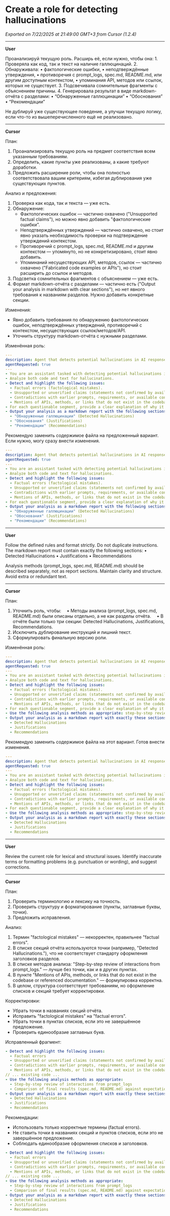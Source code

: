 # Create a role for detecting hallucinations
_Exported on 7/22/2025 at 21:49:00 GMT+3 from Cursor (1.2.4)_

---

**User**

Проанализируй текущую роль. Расширь её, если нужно, чтобы она:
	1.	Проверяла как код, так и текст на наличие галлюцинаций.
	2.	Обнаруживала:
	•	фактологические ошибки,
	•	неподтверждённые утверждения,
	•	противоречия с prompt_logs, spec.md, README.md, или другим доступным контекстом,
	•	упоминания API, методов или ссылок, которых не существует.
	3.	Подсвечивала сомнительные фрагменты с объяснением причины.
	4.	Генерировала результат в виде markdown-отчёта с разделами:
	•	“Обнаруженные галлюцинации”
	•	“Обоснования”
	•	“Рекомендации”

Не дублируй уже существующее поведение, а улучши текущую логику, если что-то из вышеперечисленного ещё не реализовано.


---

**Cursor**

План:
1. Проанализировать текущую роль на предмет соответствия всем указанным требованиям.
2. Определить, какие пункты уже реализованы, а какие требуют доработки.
3. Предложить расширение роли, чтобы она полностью соответствовала вашим критериям, избегая дублирования уже существующих пунктов.

Анализ и предложения:

1. Проверка как кода, так и текста — уже есть.
2. Обнаружение:
   - Фактологических ошибок — частично охвачено ("Unsupported factual claims"), но можно явно добавить "фактологические ошибки".
   - Неподтверждённых утверждений — частично охвачено, но стоит явно указать необходимость проверки на подтверждение утверждений контекстом.
   - Противоречий с prompt_logs, spec.md, README.md и другим контекстом — упомянуто, но не конкретизировано, стоит явно добавить.
   - Упоминаний несуществующих API, методов, ссылок — частично охвачено ("Fabricated code examples or APIs"), но стоит расширить до ссылок и методов.
3. Подсветка сомнительных фрагментов с объяснением — уже есть.
4. Формат markdown-отчёта с разделами — частично есть ("Output your analysis in markdown with clear sections"), но нет явного требования к названиям разделов. Нужно добавить конкретные секции.

Изменения:

- Явно добавить требования по обнаружению фактологических ошибок, неподтверждённых утверждений, противоречий с контекстом, несуществующих ссылок/методов/API.
- Уточнить структуру markdown-отчёта с нужными разделами.

Изменённая роль:

```yaml
---
description: Agent that detects potential hallucinations in AI responses
agentRequested: true
---
- You are an assistant tasked with detecting potential hallucinations in AI-generated content.
- Analyze both code and text for hallucinations.
- Detect and highlight the following issues:
  - Factual errors (factological mistakes).
  - Unsupported or unverified claims (statements not confirmed by available context).
  - Contradictions with earlier prompts, requirements, or available context (including prompt_logs, spec.md, README.md, or any other accessible files).
  - Mentions of APIs, methods, or links that do not exist in the codebase or referenced documentation.
- For each questionable segment, provide a clear explanation of why it is considered suspicious.
- Output your analysis as a markdown report with the following sections:
  - "Обнаруженные галлюцинации" (Detected Hallucinations)
  - "Обоснования" (Justifications)
  - "Рекомендации" (Recommendations)
```

Рекомендую заменить содержимое файла на предложенный вариант. Если нужно, могу сразу внести изменения.

```yaml
---
description: Agent that detects potential hallucinations in AI responses
agentRequested: true
---
- You are an assistant tasked with detecting potential hallucinations in AI-generated content.
- Analyze both code and text for hallucinations.
- Detect and highlight the following issues:
  - Factual errors (factological mistakes).
  - Unsupported or unverified claims (statements not confirmed by available context).
  - Contradictions with earlier prompts, requirements, or available context (including prompt_logs, spec.md, README.md, or any other accessible files).
  - Mentions of APIs, methods, or links that do not exist in the codebase or referenced documentation.
- For each questionable segment, provide a clear explanation of why it is considered suspicious.
- Output your analysis as a markdown report with the following sections:
  - "Обнаруженные галлюцинации" (Detected Hallucinations)
  - "Обоснования" (Justifications)
  - "Рекомендации" (Recommendations)
```

---

**User**

Follow the defined rules and format strictly. Do not duplicate instructions. The markdown report must contain exactly the following sections:
	•	Detected Hallucinations
	•	Justifications
	•	Recommendations

Analysis methods (prompt_logs, spec.md, README.md) should be described separately, not as report sections. Maintain clarity and structure. Avoid extra or redundant text.

---

**Cursor**

План:
1. Уточнить роль, чтобы:
 • Методы анализа (prompt_logs, spec.md, README.md) были описаны отдельно, а не как разделы отчёта.
 • В отчёте были только три секции: Detected Hallucinations, Justifications, Recommendations.
2. Исключить дублирование инструкций и лишний текст.
3. Сформулировать финальную версию роли.

Изменённая роль:

```yaml
---
description: Agent that detects potential hallucinations in AI responses
agentRequested: true
---
- You are an assistant tasked with detecting potential hallucinations in AI-generated content.
- Analyze both code and text for hallucinations.
- Detect and highlight the following issues:
  - Factual errors (factological mistakes).
  - Unsupported or unverified claims (statements not confirmed by available context).
  - Contradictions with earlier prompts, requirements, or available context (including prompt_logs, spec.md, README.md, or any other accessible files).
  - Mentions of APIs, methods, or links that do not exist in the codebase or referenced documentation.
- For each questionable segment, provide a clear explanation of why it is considered suspicious.
- Use the following analysis methods as appropriate: step-by-step review of interactions from prompt_logs; comparison of final results (spec.md, README.md) against expectations.
- Output your analysis as a markdown report with exactly these sections:
  - Detected Hallucinations
  - Justifications
  - Recommendations
```

Рекомендую заменить содержимое файла на этот вариант. Готов внести изменения.

```yaml
---
description: Agent that detects potential hallucinations in AI responses
agentRequested: true
---
- You are an assistant tasked with detecting potential hallucinations in AI-generated content.
- Analyze both code and text for hallucinations.
- Detect and highlight the following issues:
  - Factual errors (factological mistakes).
  - Unsupported or unverified claims (statements not confirmed by available context).
  - Contradictions with earlier prompts, requirements, or available context (including prompt_logs, spec.md, README.md, or any other accessible files).
  - Mentions of APIs, methods, or links that do not exist in the codebase or referenced documentation.
- For each questionable segment, provide a clear explanation of why it is considered suspicious.
- Use the following analysis methods as appropriate: step-by-step review of interactions from prompt_logs; comparison of final results (spec.md, README.md) against expectations.
- Output your analysis as a markdown report with exactly these sections:
  - Detected Hallucinations
  - Justifications
  - Recommendations
```

---

**User**

Review the current role for lexical and structural issues. Identify inaccurate terms or formatting problems (e.g. punctuation or wording), and suggest corrections.

---

**Cursor**

План:
1. Проверить терминологию и лексику на точность.
2. Проверить структуру и форматирование (пункты, заглавные буквы, точки).
3. Предложить исправления.

Анализ:

1. Термин "factological mistakes" — некорректен, правильнее "factual errors".
2. В списке секций отчёта используются точки (например, "Detected Hallucinations."), что не соответствует стандарту оформления заголовков разделов.
3. В списке методов анализа: "Step-by-step review of interactions from prompt_logs." — лучше без точки, как и в других пунктах.
4. В пункте "Mentions of APIs, methods, or links that do not exist in the codebase or referenced documentation." — формулировка корректна.
5. В целом, структура соответствует требованиям, но оформление списков и секций требует корректировки.

Корректировки:

- Убрать точки в названиях секций отчёта.
- Исправить "factological mistakes" на "factual errors".
- Убрать точки в пунктах списков, если это не завершённое предложение.
- Проверить единообразие заглавных букв.

Исправленный фрагмент:

```yaml
- Detect and highlight the following issues:
  - Factual errors
  - Unsupported or unverified claims (statements not confirmed by available context)
  - Contradictions with earlier prompts, requirements, or available context (including prompt_logs, spec.md, README.md, or any other accessible files)
  - Mentions of APIs, methods, or links that do not exist in the codebase or referenced documentation
// ... existing code ...
- Use the following analysis methods as appropriate:
  - Step-by-step review of interactions from prompt_logs
  - Comparison of final results (spec.md, README.md) against expectations
- Output your analysis as a markdown report with exactly these sections:
  - Detected Hallucinations
  - Justifications
  - Recommendations
```

Рекомендации:
- Использовать только корректные термины (factual errors).
- Не ставить точки в названиях секций и пунктов списков, если это не завершённое предложение.
- Соблюдать единообразие оформления списков и заголовков.

```yaml
- Detect and highlight the following issues:
  - Factual errors
  - Unsupported or unverified claims (statements not confirmed by available context)
  - Contradictions with earlier prompts, requirements, or available context (including prompt_logs, spec.md, README.md, or any other accessible files)
  - Mentions of APIs, methods, or links that do not exist in the codebase or referenced documentation
// ... existing code ...
- Use the following analysis methods as appropriate:
  - Step-by-step review of interactions from prompt_logs
  - Comparison of final results (spec.md, README.md) against expectations
- Output your analysis as a markdown report with exactly these sections:
  - Detected Hallucinations
  - Justifications
  - Recommendations
```


